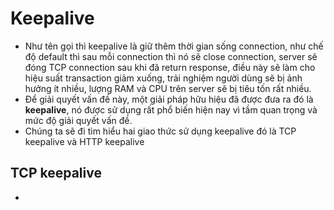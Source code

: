 # Keepalive
- Như tên gọi thì keepalive là giữ thêm thời gian sống connection, như chế độ default thì sau mỗi connection thì nó sẽ 
close connection, server sẽ đóng TCP connection sau khi đã return response, điều này sẽ làm cho hiệu suất transaction giảm xuống,
trải nghiệm người dùng sẽ bị ảnh hưởng ít nhiều, lượng RAM và CPU trên server sẽ bị tiêu tốn rất nhiều.
- Để giải quyết vấn đề này, một giải pháp hữu hiệu đã được đưa ra đó là **keepalive**, nó được sử dụng rất phổ biến hiện nay
vì tầm quan trọng và mức độ giải quyết vấn đề.
- Chúng ta sẽ đi tìm hiểu hai giao thức sử dụng keepalive đó là TCP keepalive và HTTP keepalive
## TCP keepalive 
- 
